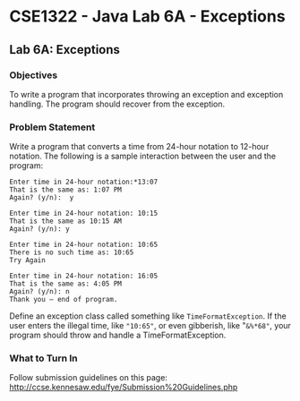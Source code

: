 # CSE1322 - Java Lab 6A - Exceptions

## Lab 6A: Exceptions

### Objectives

To write a program that incorporates throwing an exception and exception handling.  The program should recover from the exception.

### Problem Statement

Write a program that converts a time from 24-hour notation to 12-hour notation.  The following is a sample interaction between the user and the program: 
```
Enter time in 24-hour notation:*13:07
That is the same as: 1:07 PM
Again? (y/n):  y

Enter time in 24-hour notation: 10:15
That is the same as 10:15 AM
Again? (y/n): y

Enter time in 24-hour notation: 10:65
There is no such time as: 10:65
Try Again 

Enter time in 24-hour notation: 16:05
That is the same as: 4:05 PM
Again? (y/n): n
Thank you – end of program.
```

Define an exception class called something like `TimeFormatException`.  If the user enters the illegal time, like `"10:65"`, or even gibberish, like "`&%*68"`, your program should throw and handle a TimeFormatException.  

### What to Turn In

Follow submission guidelines on this page: http://ccse.kennesaw.edu/fye/Submission%20Guidelines.php